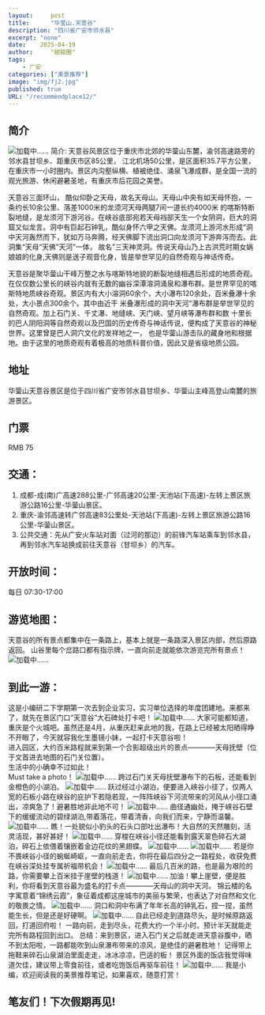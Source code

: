 ```yaml
---
layout:     post
title:      "华莹山.天意谷"
description: "四川省广安市邻水县"
excerpt: "none"
date:    2025-04-19
author:     "甜甜圈"
tags:
    - 广安
categories: ["美景推荐"]
image: "img/fj2.jpg"
published: true 
URL: "/recommendplace12/"
---
```


## 简介
![加载中……](/img/place/tyg2.jpg)
简介: 天意谷风景区位于重庆市北郊的华蓥山东麓，渝邻高速路旁的邻水县甘坝乡、距重庆市区85公里， 江北机场50公里，是区面积35.7平方公里， 在重庆市一小时圈内。景区内沟壑纵横、植被绝佳、涌泉飞瀑成群，是全国一流的观光旅游、休闲避暑圣地，有重庆市后花园之美誉。  

天意谷三面环山， 酷似仰卧之天母，故名天母山。天母山中央有如天母怀抱，一条约长10余公里、落差1000米的龙须河天母两腿7间一道长约4000米 的喀斯特断裂地缝，是龙须河下游河谷。在峡谷底部宛若天母裆部天生一个女阴洞，巨大的洞窟又似龙言。洞中有巨起石钟乳，酷似身怀六甲之天佛。龙须河上游河水形成“洞中天河轰然而下，犹如万马奔腾，经天佛脚下流出洞口向龙须河下游奔泻而去。此洞集“天母“天佛”天河”一体， 故名”三天神灵洞。传说天母山乃上古洪荒时期女娲娘娘的化身,天佛则是送子观音化身，皆是举世罕见的自然奇观与神话传奇。  

天意谷是聚华蓥山干峰万整之水与喀斯特地貌的断裂地缝相遇后形成的地质奇观。在仅仅数公里长的峡谷内就有无数的幽谷深潭溶洞涌泉和瀑布群。是世界罕见的喀斯特地质峡谷奇观。景区内有大小溶洞60余个，大小瀑布120余处，百米叠瀑十余处，大小景点300余个。其中由近干 米叠瀑形成的洞中天河“瀑布群是举世罕见的自然奇观。加上石门关、千丈瀑、地缝峡、天门峡、望月峡等瀑布群和数 十里长的巴人阴阳洞等自然奇观以及巴国的历史传奇与神话传说，便构成了天意谷的神秘世界。这里曾是巴人洞穴文化的发祥地之一， 也是华蓥山游击队的藏身地和根据地。由于这里的地质奇观有着极高的地质科普价值，因此又是省级地质公园。
## 地址
华蓥山天意谷景区是位于四川省广安市邻水县甘坝乡、华蓥山主峰高登山南麓的旅游景区。
## 门票
RMB 75
## 交通：
1. 成都-成(南)广高速288公里-广邻高速20公里-天池站(下高速)-左转上景区旅游公路16公里-华蓥山景区。
2. 重庆-渝邻高速转广邻高速83公里处-天池站(下高速)-左转上景区旅游公路16公里-华蓥山景区。
3. 公共交通：先从广安火车站对面（过河的那边）的前锋汽车站乘车到邻水县，再到邻水汽车站换成前往天意谷（甘坝乡）的汽车。
## 开放时间：
每日  07:30-17:00
## 游览地图：
天意谷的所有景点都集中在一条路上，基本上就是一条路深入景区内部，然后原路返回。
山谷里每个岔路口都有指示牌，一直向前走就能依次游览完所有景点！
![加载中……](/img/place/tyg1.jpg)
## 到此一游：
这是小编研二下学期第一次去到企业实习，实习单位选择的年度团建地。来都来了，就先在景区门口“天意谷”大石碑处打卡吧！ 
![加载中……](/img/place/tyg3.jpg)
大家可能都知道，重庆是个火城吧。虽然还是4月，从重庆赶来此地的我，在路上已经被太阳晒得睁不开眼了，今天就容我化生墨镜小妹，一起打卡天意谷啦！  
进入园区，大约百米路程就来到第一个合影超级出片的景点————天母抚壁（位于文首进去地图的石门关位置）。  
生活中的小确幸不过如此！  
Must take a photo！
![加载中……](/img/place/tyg4.jpg)
跨过石门关天母抚壁瀑布下的石板，还能看到金橙色的小湖泊。
![加载中……](/img/place/tyg5.jpg)
跃过经过小湖泊，便要进入峡谷小径了，仅两人宽的石板小路在峡谷的庇护下若隐若现，一阵阵峡谷下河流带来的河风从小径口涌出，凉爽急了！避暑胜地非此地不可！
![加载中……](/img/place/tyg6.jpg)
曲径通幽处，掩于峡谷石壁下的缓缓流动的碧绿湖泊,带着落花，带着清香，向我们而来，宁静而温馨。
![加载中……](/img/place/tyg7.jpg)
瞧！一处貌似小豹头的石头口部吐出瀑布！大自然的天然雕刻，活灵活现，甚好甚好！
![加载中……](/img/place/tyg8.jpg)
穿梭在峡谷小径还能看到露天翠色碎石大湖泊，碎石上依偎着镶嵌着金边花纹的黑翅蝶。
![加载中……](/img/place/tyg9.jpg)
![加载中……](/img/place/tyg10.jpg)
若是你不畏峡谷小径的蜿蜒崎岖，一直向前走去，你将在最后四分之一路程处，收获免费在峡谷深处挂专属祈福带机会！
![加载中……](/img/place/tyg11.jpg)
最后几百米的路，也是最为艰险的路，你需要攀上百米挂于崖壁的栈道！
![加载中……](/img/place/tyg12.jpg)
加油！攀上崖壁，便是胜利，你将看到天意谷最为盛名的打卡点————天母山的洞中天河。
锦云楼的名字寓意着“锦绣云霞”，象征着成都这座城市的美丽与繁荣，也表达了对自然和文化的敬畏之情。
![加载中……](/img/place/tyg13.jpg)
洞口和洞中布满了年年长高的钟乳石，捏一捏，虽然能生长，但是还是好硬啊。
![加载中……](/img/place/tyg14.jpg)
自此已经走到道路尽头，是时候原路返回，打道回府啦！
一路向前，走到尽头，花费大约一个半小时。预计半天就能走完所有路程回到出口。
总结：来到景区，进入石门关之后就走进天意谷腹中，晒不到太阳啦，一路都能吹到山泉瀑布带来的凉风，是绝佳的避暑胜地！
记得带上拖鞋来碎石山泉湖泊里面走走，冰冰凉凉，巴适的板！
景区外面的饭店我觉得味道欠佳，建议带上零食前往，或者吃饱饭后再驱车前往！
![加载中……](/img/place/tyg15.jpg)
我是小编，欢迎阅读我的美景推荐笔记，如果喜欢，随意打赏！
## 笔友们！下次假期再见!








